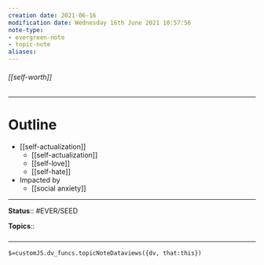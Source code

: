 ```yaml
---
creation date: 2021-06-16
modification date: Wednesday 16th June 2021 10:57:56
note-type: 
- evergreen-note
- topic-note
aliases:
---
```


###### [[self-worth]]



---
# Outline
- [[self-actualization]]
	- [[self-actualization]]
	- [[self-love]]
	- [[self-hate]]
- Impacted by
	- [[social anxiety]]

---

**Status**:: #EVER/SEED

**Topics**::   
	


### <hr class="dataviews"/>
`$=customJS.dv_funcs.topicNoteDataviews({dv, that:this})`